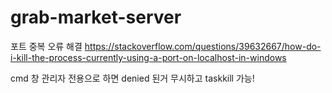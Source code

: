 # grab-market-server

포트 중복 오류 해결
https://stackoverflow.com/questions/39632667/how-do-i-kill-the-process-currently-using-a-port-on-localhost-in-windows

cmd 창 관리자 전용으로 하면 denied 된거 무시하고 taskkill 가능!
